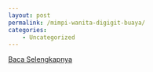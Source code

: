 ```yaml
---
layout: post
permalink: /mimpi-wanita-digigit-buaya/
categories:
    - Uncategorized
---
```


[Baca Selengkapnya](/10)